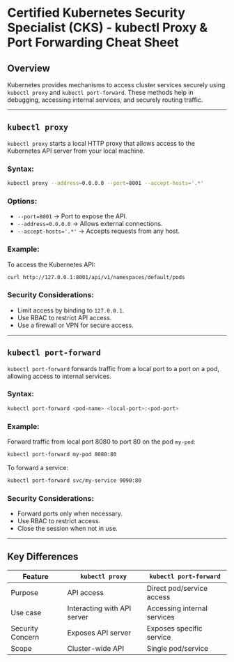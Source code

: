 # Certified Kubernetes Security Specialist (CKS) - kubectl Proxy & Port Forwarding Cheat Sheet

## Overview
Kubernetes provides mechanisms to access cluster services securely using `kubectl proxy` and `kubectl port-forward`. These methods help in debugging, accessing internal services, and securely routing traffic.

---

## `kubectl proxy`
`kubectl proxy` starts a local HTTP proxy that allows access to the Kubernetes API server from your local machine.

### Syntax:
```bash
kubectl proxy --address=0.0.0.0 --port=8001 --accept-hosts='.*'
```

### Options:
- `--port=8001` → Port to expose the API.
- `--address=0.0.0.0` → Allows external connections.
- `--accept-hosts='.*'` → Accepts requests from any host.

### Example:
To access the Kubernetes API:
```bash
curl http://127.0.0.1:8001/api/v1/namespaces/default/pods
```

### Security Considerations:
- Limit access by binding to `127.0.0.1`.
- Use RBAC to restrict API access.
- Use a firewall or VPN for secure access.

---

## `kubectl port-forward`
`kubectl port-forward` forwards traffic from a local port to a port on a pod, allowing access to internal services.

### Syntax:
```bash
kubectl port-forward <pod-name> <local-port>:<pod-port>
```

### Example:
Forward traffic from local port 8080 to port 80 on the pod `my-pod`:
```bash
kubectl port-forward my-pod 8080:80
```

To forward a service:
```bash
kubectl port-forward svc/my-service 9090:80
```

### Security Considerations:
- Forward ports only when necessary.
- Use RBAC to restrict access.
- Close the session when not in use.

---

## Key Differences
| Feature            | `kubectl proxy` | `kubectl port-forward` |
|--------------------|----------------|------------------------|
| Purpose           | API access      | Direct pod/service access |
| Use case         | Interacting with API server | Accessing internal services |
| Security Concern | Exposes API server | Exposes specific service |
| Scope             | Cluster-wide API | Single pod/service |


